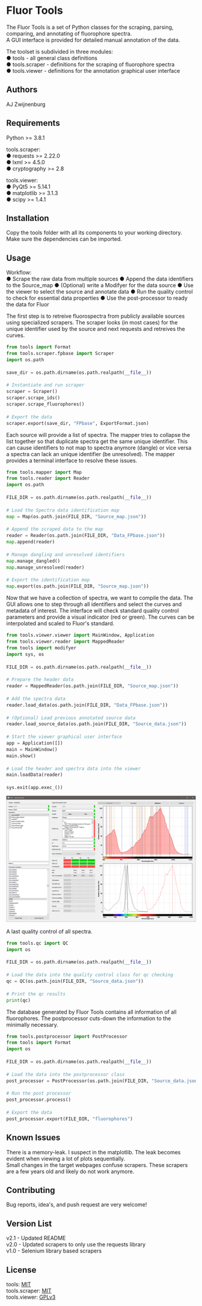 # Fluor Tools

The Fluor Tools is a set of Python classes for the scraping, parsing, comparing, and annotating of fluorophore spectra.  
A GUI interface is provided for detailed manual annotation of the data.  

The toolset is subdivided in three modules:  
● tools - all general class definitions  
● tools.scraper - definitions for the scraping of fluorophore spectra  
● tools.viewer - definitions for the annotation graphical user interface

## Authors

AJ Zwijnenburg

## Requirements

Python >= 3.8.1  

tools.scraper:  
● requests >= 2.22.0  
● lxml >= 4.5.0  
● cryptography >= 2.8  

tools.viewer:  
● PyQt5 >= 5.14.1  
● matplotlib >= 3.1.3  
● scipy >= 1.4.1  

## Installation

Copy the tools folder with all its components to your working directory.  
Make sure the dependencies can be imported.

## Usage

Workflow:  
● Scrape the raw data from multiple sources
● Append the data identifiers to the Source_map
● (Optional) write a Modifyer for the data source
● Use the viewer to select the source and annotate data
● Run the quality control to check for essential data properties
● Use the post-processor to ready the data for Fluor

The first step is to retreive fluorospectra from publicly available sources using specialized scrapers. The scraper looks (in most cases) for the unique identifier used by the source and next requests and retreives the curves.

```python
from tools import Format
from tools.scraper.fpbase import Scraper
import os.path

save_dir = os.path.dirname(os.path.realpath(__file__))

# Instantiate and run scraper
scraper = Scraper()
scraper.scrape_ids()
scraper.scrape_fluorophores()

# Export the data
scraper.export(save_dir, "FPbase", ExportFormat.json)
```

Each source will provide a list of spectra. The mapper tries to collapse the list together so that duplicate spectra get the same unique identifier. This can cause identifiers to not map to spectra anymore (dangle) or vice versa a spectra can lack an unique identifier (be unresolved). The mapper provides a terminal interface to resolve these issues.

```python
from tools.mapper import Map
from tools.reader import Reader
import os.path

FILE_DIR = os.path.dirname(os.path.realpath(__file__))

# Load the Spectra data identification map
map = Map(os.path.join(FILE_DIR, "Source_map.json"))

# Append the scraped data to the map
reader = Reader(os.path.join(FILE_DIR, "Data_FPbase.json"))
map.append(reader)

# Manage dangling and unresolved identifiers
map.manage_dangled()
map.manage_unresolved(reader)

# Export the identification map
map.export(os.path.join(FILE_DIR, "Source_map.json"))
```

Now that we have a collection of spectra, we want to compile the data. The GUI allows one to step through all identifiers and select the curves and metadata of interest. The interface will check standard quality control parameters and provide a visual indicator (red or green). The curves can be interpolated and scaled to Fluor's standard.

```python
from tools.viewer.viewer import MainWindow, Application
from tools.viewer.reader import MappedReader
from tools import modifyer
import sys, os

FILE_DIR = os.path.dirname(os.path.realpath(__file__))

# Prepare the header data
reader = MappedReader(os.path.join(FILE_DIR, "Source_map.json"))

# Add the spectra data
reader.load_data(os.path.join(FILE_DIR, "Data_FPbase.json"))

# (Optional) Load previous annotated source data
reader.load_source_data(os.path.join(FILE_DIR, "Source_data.json"))

# Start the viewer graphical user interface
app = Application([])
main = MainWindow()
main.show()

# Load the header and spectra data into the viewer
main.loadData(reader)

sys.exit(app.exec_())
```

!["fluor tools graphical user interface"](./tutorial/fluor_tools.png)

A last quality control of all spectra.

```python
from tools.qc import QC
import os

FILE_DIR = os.path.dirname(os.path.realpath(__file__))

# Load the data into the quality control class for qc checking
qc = QC(os.path.join(FILE_DIR, "Source_data.json"))

# Print the qc results
print(qc)
```

The database generated by Fluor Tools contains all information of all fluorophores. The postprocessor cuts-down the information to the minimally necessary.

```python
from tools.postprocessor import PostProcessor
from tools import Format
import os

FILE_DIR = os.path.dirname(os.path.realpath(__file__))

# Load the data into the postprocessor class
post_processor = PostProcessor(os.path.join(FILE_DIR, "Source_data.json"))

# Run the post processor
post_processor.process()

# Export the data
post_processor.export(FILE_DIR, "fluorophores")
```

## Known Issues

There is a memory-leak. I suspect in the matplotlib. The leak becomes evident when viewing a lot of plots sequentially.  
Small changes in the target webpages confuse scrapers. These scrapers are a few years old and likely do not work anymore.

## Contributing

Bug reports, idea's, and push request are very welcome!

## Version List

v2.1 - Updated README  
v2.0 - Updated scrapers to only use the requests library  
v1.0 - Selenium library based scrapers

## License

tools: [MIT](https://choosealicense.com/licenses/mit/)  
tools.scraper: [MIT](https://choosealicense.com/licenses/mit/)  
tools.viewer: [GPLv3](https://choosealicense.com/licenses/gpl-3.0/)  
